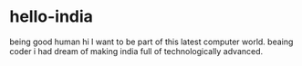 # hello-india
being good human
hi
  I want to be part of this latest computer world.
  beaing coder i had dream of making india full of technologically advanced.

